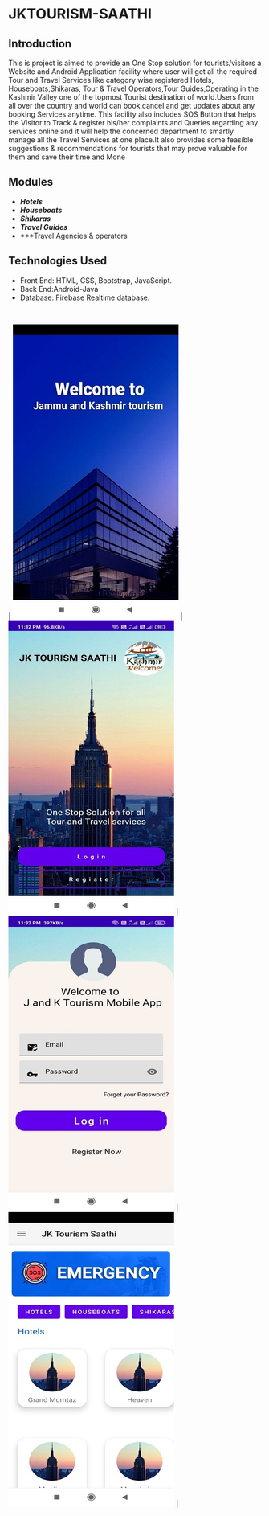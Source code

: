 # JKTOURISM-SAATHI



## Introduction

This is project is aimed to provide an One Stop solution for tourists/visitors a Website and Android Application facility where user will get all the required Tour and Travel Services like category wise registered Hotels, Houseboats,Shikaras, Tour & Travel Operators,Tour Guides,Operating in the Kashmir Valley one of the topmost Tourist destination of world.Users from all over the country and world can book,cancel and get updates about any booking Services anytime. This facility also includes SOS Button that helps the Visitor to Track & register his/her complaints and Queries regarding any services online and it will help the concerned department to smartly manage all the Travel Services at one place.It also provides some feasible suggestions & recommendations for tourists that may prove valuable for them and save their time and Mone

## Modules
- ***Hotels***
- ***Houseboats***
- ***Shikaras***
- ***Travel Guides***
- ***Travel Agencies & operators

## Technologies Used
- Front End: HTML, CSS, Bootstrap, JavaScript.
- Back End:Android-Java
- Database: Firebase Realtime database.
<br>

| ![home](img1.jpg) | ![Imgur](img2.jpg) |![Imgur](img3.jpg) |  ![Imgur](img4.jpg) |



